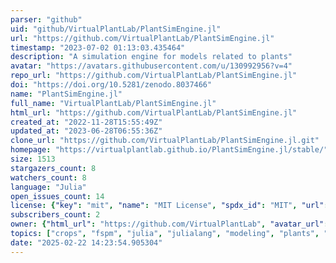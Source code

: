 ```yaml
---
parser: "github"
uid: "github/VirtualPlantLab/PlantSimEngine.jl"
url: "https://github.com/VirtualPlantLab/PlantSimEngine.jl"
timestamp: "2023-07-02 01:13:03.435464"
description: "A simulation engine for models related to plants"
avatar: "https://avatars.githubusercontent.com/u/130992956?v=4"
repo_url: "https://github.com/VirtualPlantLab/PlantSimEngine.jl"
doi: "https://doi.org/10.5281/zenodo.8037466"
name: "PlantSimEngine.jl"
full_name: "VirtualPlantLab/PlantSimEngine.jl"
html_url: "https://github.com/VirtualPlantLab/PlantSimEngine.jl"
created_at: "2022-11-28T15:55:49Z"
updated_at: "2023-06-28T06:55:36Z"
clone_url: "https://github.com/VirtualPlantLab/PlantSimEngine.jl.git"
homepage: "https://virtualplantlab.github.io/PlantSimEngine.jl/stable/"
size: 1513
stargazers_count: 8
watchers_count: 8
language: "Julia"
open_issues_count: 14
license: {"key": "mit", "name": "MIT License", "spdx_id": "MIT", "url": "https://api.github.com/licenses/mit", "node_id": "MDc6TGljZW5zZTEz"}
subscribers_count: 2
owner: {"html_url": "https://github.com/VirtualPlantLab", "avatar_url": "https://avatars.githubusercontent.com/u/130992956?v=4", "login": "VirtualPlantLab", "type": "Organization"}
topics: ["crops", "fspm", "julia", "julialang", "modeling", "plants", "simulation"]
date: "2025-02-22 14:23:54.905304"
---
```

